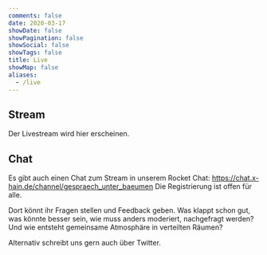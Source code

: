 ```yaml
---
comments: false
date: 2020-03-17
showDate: false
showPagination: false
showSocial: false
showTags: false
title: Live
showMap: false
aliases:
  - /live
---
```


## Stream

Der Livestream wird hier erscheinen.

## Chat

Es gibt auch einen Chat zum Stream in unserem Rocket Chat: https://chat.x-hain.de/channel/gespraech_unter_baeumen
Die Registrierung ist offen für alle.

Dort könnt ihr Fragen stellen und Feedback geben. Was klappt schon gut, was könnte besser sein, wie muss anders moderiert, nachgefragt werden? Und wie entsteht gemeinsame Atmosphäre in verteilten Räumen? 

Alternativ schreibt uns gern auch über Twitter.